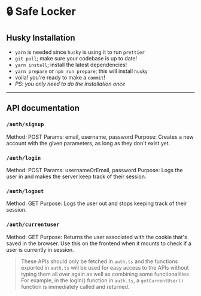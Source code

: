 # 🔒 Safe Locker
## Husky Installation
-  `yarn` is needed since `husky` is using it to run `prettier`
- `git pull`; make sure your codebase is up to date!
- `yarn install`; install the latest dependencies!
- `yarn prepare` or `npm run prepare`; this will install `husky`
- voila! you're ready to make a `commit`!
- *PS: you only need to do the installation once*

---

## API documentation

### `/auth/signup`

Method: POST
Params: email, username, password
Purpose: Creates a new account with the given parameters, as long as they don't exist yet.

### `/auth/login`

Method: POST
Params: usernameOrEmail, password
Purpose: Logs the user in and makes the server keep track of their session.

### `/auth/logout`

Method: GET
Purpose: Logs the user out and stops keeping track of their session.

### `/auth/currentuser`

Method: GET
Purpose: Returns the user associated with the cookie that's saved in the browser. Use this on the frontend when it mounts to check if a user is currently in session.

> These APIs should only be fetched in `auth.ts` and the functions exported in `auth.ts` will be used for easy access to the APIs without typing them all over again as well as combining some functionalities
> For example, in the logIn() function in `auth.ts`, a `getCurrentUser() ` function is immediately called and returned.
